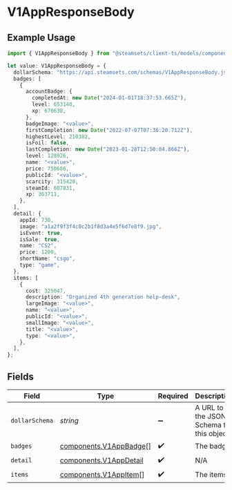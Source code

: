 # V1AppResponseBody

## Example Usage

```typescript
import { V1AppResponseBody } from "@steamsets/client-ts/models/components";

let value: V1AppResponseBody = {
  dollarSchema: "https://api.steamsets.com/schemas/V1AppResponseBody.json",
  badges: [
    {
      accountBadge: {
        completedAt: new Date("2024-01-01T18:37:53.665Z"),
        level: 653140,
        xp: 670638,
      },
      badgeImage: "<value>",
      firstCompletion: new Date("2022-07-07T07:36:20.712Z"),
      highestLevel: 210382,
      isFoil: false,
      lastCompletion: new Date("2023-01-28T12:50:04.866Z"),
      level: 128926,
      name: "<value>",
      price: 750686,
      publicId: "<value>",
      scarcity: 315428,
      steamId: 607831,
      xp: 363711,
    },
  ],
  detail: {
    appId: 730,
    image: "a1a2f9f3f4c0c2b1f8d3a4e5f6d7e8f9.jpg",
    isEvent: true,
    isSale: true,
    name: "CS2",
    price: 1200,
    shortName: "csgo",
    type: "game",
  },
  items: [
    {
      cost: 325047,
      description: "Organized 4th generation help-desk",
      largeImage: "<value>",
      name: "<value>",
      publicId: "<value>",
      smallImage: "<value>",
      title: "<value>",
      type: "<value>",
    },
  ],
};
```

## Fields

| Field                                                            | Type                                                             | Required                                                         | Description                                                      | Example                                                          |
| ---------------------------------------------------------------- | ---------------------------------------------------------------- | ---------------------------------------------------------------- | ---------------------------------------------------------------- | ---------------------------------------------------------------- |
| `dollarSchema`                                                   | *string*                                                         | :heavy_minus_sign:                                               | A URL to the JSON Schema for this object.                        | https://api.steamsets.com/schemas/V1AppResponseBody.json         |
| `badges`                                                         | [components.V1AppBadge](../../models/components/v1appbadge.md)[] | :heavy_check_mark:                                               | The badges                                                       |                                                                  |
| `detail`                                                         | [components.V1AppDetail](../../models/components/v1appdetail.md) | :heavy_check_mark:                                               | N/A                                                              |                                                                  |
| `items`                                                          | [components.V1AppItem](../../models/components/v1appitem.md)[]   | :heavy_check_mark:                                               | The items                                                        |                                                                  |